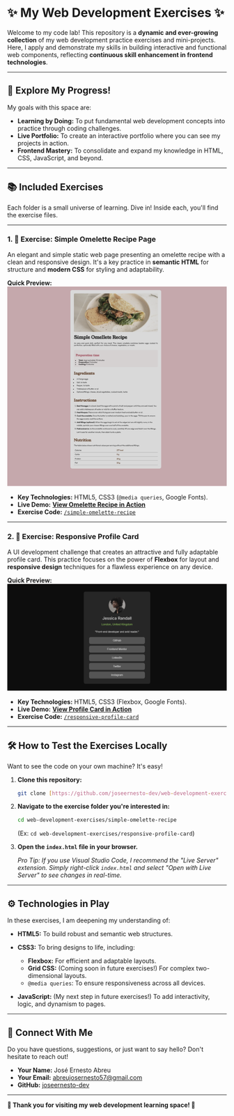 # ✨ My Web Development Exercises ✨

Welcome to my code lab! This repository is a **dynamic and ever-growing collection** of my web development practice exercises and mini-projects. Here, I apply and demonstrate my skills in building interactive and functional web components, reflecting **continuous skill enhancement in frontend technologies**.

---

## 🚀 Explore My Progress!

My goals with this space are:

* **Learning by Doing:** To put fundamental web development concepts into practice through coding challenges.
* **Live Portfolio:** To create an interactive portfolio where you can see my projects in action.
* **Frontend Mastery:** To consolidate and expand my knowledge in HTML, CSS, JavaScript, and beyond.

---

## 📚 Included Exercises

Each folder is a small universe of learning. Dive in! Inside each, you'll find the exercise files.

---

### 1. 🍳 Exercise: Simple Omelette Recipe Page

An elegant and simple static web page presenting an omelette recipe with a clean and responsive design. It's a key practice in **semantic HTML** for structure and **modern CSS** for styling and adaptability.

**Quick Preview:**
![Screenshot of the Omelette Recipe Page](screenshots/Simple%20Omelette%20Recipe%20Page.png)

* **Key Technologies:** HTML5, CSS3 (`@media queries`, Google Fonts).
* **Live Demo:** [**View Omelette Recipe in Action**](https://joseernesto-dev.github.io/web-development-exercises/simple-omelette-recipe/)
* **Exercise Code:** [`/simple-omelette-recipe`](./simple-omelette-recipe)

---

### 2. 👤 Exercise: Responsive Profile Card

A UI development challenge that creates an attractive and fully adaptable profile card. This practice focuses on the power of **Flexbox** for layout and **responsive design** techniques for a flawless experience on any device.

**Quick Preview:**
![Screenshot of the Responsive Profile Card](screenshots/Responsive%20Profile%20Card.png)

* **Key Technologies:** HTML5, CSS3 (Flexbox, Google Fonts).
* **Live Demo:** [**View Profile Card in Action**](https://joseernesto-dev.github.io/web-development-exercises/responsive-profile-card/)
* **Exercise Code:** [`/responsive-profile-card`](./responsive-profile-card)

---

## 🛠️ How to Test the Exercises Locally

Want to see the code on your own machine? It's easy!

1.  **Clone this repository:**

    ```bash
    git clone [https://github.com/joseernesto-dev/web-development-exercises.git](https://github.com/joseernesto-dev/web-development-exercises.git)
    ```

2.  **Navigate to the exercise folder you're interested in:**

    ```bash
    cd web-development-exercises/simple-omelette-recipe
    ```

    (Ex: `cd web-development-exercises/responsive-profile-card`)
3.  **Open the `index.html` file in your browser.**

    *Pro Tip: If you use Visual Studio Code, I recommend the "Live Server" extension. Simply right-click `index.html` and select "Open with Live Server" to see changes in real-time.*

---

## ⚙️ Technologies in Play

In these exercises, I am deepening my understanding of:

* **HTML5:** To build robust and semantic web structures.
* **CSS3:** To bring designs to life, including:

    * **Flexbox:** For efficient and adaptable layouts.
    * **Grid CSS:** (Coming soon in future exercises!) For complex two-dimensional layouts.
    * `@media queries`: To ensure responsiveness across all devices.
* **JavaScript:** (My next step in future exercises!) To add interactivity, logic, and dynamism to pages.

---

## 💌 Connect With Me

Do you have questions, suggestions, or just want to say hello? Don't hesitate to reach out!

* **Your Name:** José Ernesto Abreu
* **Your Email:** abreujosernesto57@gmail.com
* **GitHub:** [joseernesto-dev](https://github.com/joseernesto-dev)

---

**🌟 Thank you for visiting my web development learning space! 🌟**
